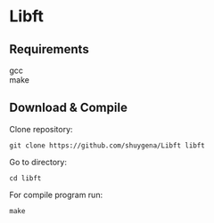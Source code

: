 # Libft

## Requirements 
gcc  
make  

## Download & Compile
Clone repository:
```
git clone https://github.com/shuygena/Libft libft
```
Go to directory:
```
cd libft  
```
For compile program run:
```
make
```
